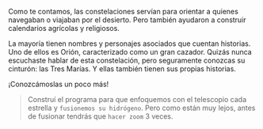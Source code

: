 <gs-attire attire-url="https://raw.githubusercontent.com/MumukiProject/mumuki-guia-gobstones-practica-integradora-primaria/master/assets/attires/config_1551384595133.json"></gs-attire>
 
<gs-toolbox toolbox-url="https://raw.githubusercontent.com/MumukiProject/mumuki-guia-gobstones-repeticion-condicional-ii-kids/master/assets/toolbox.xml">
</gs-toolbox>

Como te contamos, las constelaciones servían para orientar a quienes navegaban o viajaban por el desierto. Pero también ayudaron a construir calendarios agrícolas y religiosos.

La mayoría tienen nombres y personajes asociados que cuentan historias. Uno de ellos es Orión, caracterizado como un gran cazador. Quizás nunca escuchaste hablar de esta constelación, pero seguramente conozcas su cinturón: las Tres Marías. Y ellas también tienen sus propias historias. 

¡Conozcámoslas un poco más!

> Construí el programa para que enfoquemos con el telescopio cada estrella y `fusionemos su hidrógeno`. Pero como están muy lejos, antes de fusionar tendrás que `hacer zoom` 3 veces. 